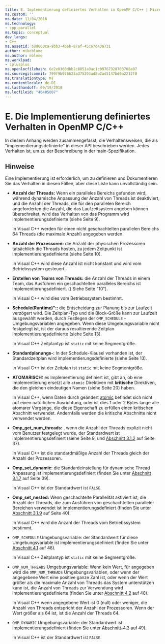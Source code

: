 ```yaml
---
title: E. Implementierung definiertes Verhalten in OpenMP C/C++ | Microsoft-Dokumentation
ms.custom: ''
ms.date: 11/04/2016
ms.technology:
- cpp-parallel
ms.topic: conceptual
dev_langs:
- C++
ms.assetid: b8d660ca-9bb3-4b6b-87af-45c67d43a731
author: mikeblome
ms.author: mblome
ms.workload:
- cplusplus
ms.openlocfilehash: 6e2e8360dbb2c8851a0ac1c09767928703708a97
ms.sourcegitcommit: 799f9b976623a375203ad8b2ad5147bd6a2212f0
ms.translationtype: MT
ms.contentlocale: de-DE
ms.lasthandoff: 09/19/2018
ms.locfileid: "46405007"
---
```

# <a name="e-implementation-defined-behaviors-in-openmp-cc"></a>E. Die Implementierung definiertes Verhalten in OpenMP C/C++

In diesem Anhang werden zusammengefasst, die Verhaltensweisen, die als "implementierungsdefinierte" in dieser API beschrieben werden.  Jedes Verhalten ist, um zu der Beschreibung in der main-Spezifikation.

## <a name="remarks"></a>Hinweise

Eine Implementierung ist erforderlich, um zu definieren und Dokumentieren Sie das Verhalten in diesen Fällen, aber diese Liste kann unvollständig sein.

- **Anzahl der Threads:** Wenn ein paralleles Bereichs gefunden wird, während dynamische Anpassung der Anzahl von Threads ist deaktiviert, und die Anzahl der Threads, die für den parallelen Bereich angeforderten die Anzahl, die das Laufzeitsystem angeben können überschreitet, wird das Verhalten von das Programm wird implementierungsdefinierte (siehe Seite 9).

     In Visual C++ werden für einen nicht geschachtelten parallelen Bereichs 64 Threads (die maximale Anzahl) angegeben werden.

- **Anzahl der Prozessoren:** die Anzahl der physischen Prozessoren tatsächlich die Threads hosten, zu jedem Zeitpunkt ist implementierungsdefinierte (siehe Seite 10).

     In Visual C++ wird diese Anzahl ist nicht konstant und wird vom Betriebssystem gesteuert.

- **Erstellen von Teams von Threads:** die Anzahl der Threads in einem Team, das Ausführen ein geschachtelten paralleles Bereichs ist implementierungsdefiniert. () Siehe Seite "10").

     In Visual C++ wird dies vom Betriebssystem bestimmt.

- **Schedule(Runtime)"::** die Entscheidung zur Planung bis zur Laufzeit verzögert wird. Die Zeitplan-Typ und die Block-Größe kann zur Laufzeit ausgewählt werden, durch Festlegen der `OMP_SCHEDULE` -Umgebungsvariablen angegeben. Wenn diese Umgebungsvariable nicht festgelegt ist, ist der daraus resultierende Zeitplan implementierungsdefinierte (siehe Seite 13).

     In Visual C++ Zeitplantyp ist `static` mit keine Segmentgröße.

- **Standardplanungs-:** In der Schedule-Klausel vorhanden ist, der Standardzeitplan wird implementierungsdefinierte (siehe Seite 13).

     In Visual C++ ist der Zeitplan ist `static` mit keine Segmentgröße.

- **ATOMARISCH:** es Implementierung definiert ist, gibt an, ob eine Implementierung ersetzt alle `atomic` Direktiven mit **kritische** Direktiven, die den gleichen eindeutigen Namen (siehe Seite 20) haben.

     In Visual C++, wenn Daten durch geändert [atomic](../../parallel/openmp/reference/atomic.md) befindet sich nicht auf einen natürlichen Ausrichtung, oder ist dies 1 oder 2 Bytes lange alle atomarer Vorgänge, die diese Eigenschaft zu erfüllen einen kritischen Abschnitt verwendet. Andernfalls werden die kritische Abschnitte nicht verwendet werden.

- **Omp_get_num_threads:** , wenn die Anzahl der Threads explizit nicht vom Benutzer festgelegt wurde, der Standardwert ist implementierungsdefiniert (siehe Seite 9, und [Abschnitt 3.1.2](../../parallel/openmp/3-1-2-omp-get-num-threads-function.md) auf Seite 37).

     In Visual C++ ist die standardmäßige Anzahl der Threads gleich der Anzahl der Prozessoren.

- **Omp_set_dynamic:** die Standardeinstellung für dynamische Thread Anpassung ist implementierungsdefiniert (finden Sie unter [Abschnitt 3.1.7](../../parallel/openmp/3-1-7-omp-set-dynamic-function.md) auf Seite 39).

     In Visual C++ ist der Standardwert ist `FALSE`.

- **Omp_set_nested:** Wenn geschachtelte Parallelität aktiviert ist, die Anzahl der Threads, die zum Ausführen von geschachtelten paralleler Bereichen verwendet ist implementierungsdefiniert (finden Sie unter [Abschnitt 3.1.9](../../parallel/openmp/3-1-9-omp-set-nested-function.md) auf Seite 40).

     In Visual C++ wird die Anzahl der Threads vom Betriebssystem bestimmt.

- `OMP_SCHEDULE` Umgebungsvariable: der Standardwert für diese Umgebungsvariable ist implementierungsdefiniert (finden Sie unter [Abschnitt 4.1](../../parallel/openmp/4-1-omp-schedule.md) auf 48).

     In Visual C++ Zeitplantyp ist `static` mit keine Segmentgröße.

- `OMP_NUM_THREADS` Umgebungsvariable: Wenn kein Wert, für angegeben wird die `OMP_NUM_THREADS` Umgebungsvariablen, oder wenn der angegebene Wert eine positive ganze Zahl ist, oder wenn der Wert größer als die maximale Anzahl von Threads das System unterstützen kann ist, die Anzahl von Threads zur Verwendung wird implementierungsdefinierte (finden Sie unter [Abschnitt 4.2](../../parallel/openmp/4-2-omp-num-threads.md) auf 48).

     In Visual C++ wenn angegebene Wert ist 0 (null) oder weniger, die Anzahl von Threads entspricht der Anzahl der Prozessoren.  Wenn der Wert größer als 64 ist, ist die Anzahl der Threads 64.

- `OMP_DYNAMIC` Umgebungsvariable: der Standardwert ist implementierungsdefiniert (finden Sie unter [Abschnitt-4.3](../../parallel/openmp/4-3-omp-dynamic.md) auf 49).

     In Visual C++ ist der Standardwert ist `FALSE`.